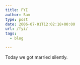 ```yaml
---
title: FYI
author: Sam
type: post
date: 2006-07-01T12:02:18+00:00
url: /fyi/
tags:
  - blog

---
```

Today we got married silently.


